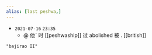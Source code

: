 ```yaml
---
alias: [last peshwa,]
---
```


- `2021-07-16`  `23:35`
	- @ 他ˋ 时 [[peshwaship]] 过 abolished 被 . [[british]]

```query 2021-10-09 17:20
"bajirao II"
```